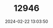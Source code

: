 ---
title: "12946"
category: "Megaerops ecaudatus"
draft: false
date: 2024-02-22 13:03:50
languages:
  English: ["Tail-less Fruit Bat", "Temminck's Tailless Fruit Bat", "Temminck’s Tailless Fruit Bat"]
---